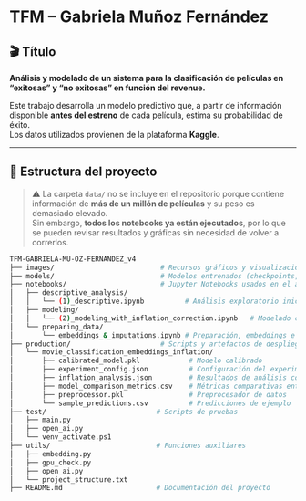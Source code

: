 # TFM – Gabriela Muñoz Fernández

## 🎬 Título
**Análisis y modelado de un sistema para la clasificación de películas en “exitosas” y “no exitosas” en función del revenue.**

Este trabajo desarrolla un modelo predictivo que, a partir de información disponible **antes del estreno** de cada película, estima su probabilidad de éxito.  
Los datos utilizados provienen de la plataforma **Kaggle**.

---

## 📂 Estructura del proyecto

> ⚠️ La carpeta `data/` no se incluye en el repositorio porque contiene información de **más de un millón de películas** y su peso es demasiado elevado.  
> Sin embargo, **todos los notebooks ya están ejecutados**, por lo que se pueden revisar resultados y gráficas sin necesidad de volver a correrlos.

```bash
TFM-GABRIELA-MU-OZ-FERNANDEZ_v4
├── images/                          # Recursos gráficos y visualizaciones
├── models/                          # Modelos entrenados (checkpoints, serializaciones, etc.)
├── notebooks/                       # Jupyter Notebooks usados en el análisis y modelado
│   ├── descriptive_analysis/        
│   │   └── (1)_descriptive.ipynb          # Análisis exploratorio inicial
│   ├── modeling/                    
│   │   └── (2)_modeling_with_inflation_correction.ipynb   # Modelado con correcciones
│   └── preparing_data/              
│       └── embeddings_&_imputations.ipynb # Preparación, embeddings e imputaciones
├── production/                      # Scripts y artefactos de despliegue
│   └── movie_classification_embeddings_inflation/
│       ├── calibrated_model.pkl            # Modelo calibrado
│       ├── experiment_config.json          # Configuración del experimento
│       ├── inflation_analysis.json         # Resultados de análisis con inflación
│       ├── model_comparison_metrics.csv    # Métricas comparativas entre modelos
│       ├── preprocessor.pkl                # Preprocesador de datos
│       └── sample_predictions.csv          # Predicciones de ejemplo
├── test/                           # Scripts de pruebas
│   ├── main.py
│   ├── open_ai.py
│   └── venv_activate.ps1
├── utils/                          # Funciones auxiliares
│   ├── embedding.py
│   ├── gpu_check.py
│   ├── open_ai.py
│   └── project_structure.txt
├── README.md                       # Documentación del proyecto
